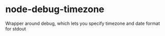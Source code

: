 # node-debug-timezone
Wrapper around debug, which lets you specify timezone and date format for stdout
